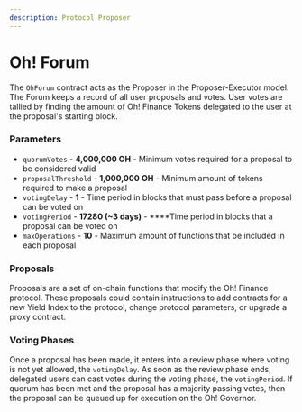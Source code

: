 ```yaml
---
description: Protocol Proposer
---
```


# Oh! Forum

The `OhForum` contract acts as the Proposer in the Proposer-Executor model. The Forum keeps a record of all user proposals and votes. User votes are tallied by finding the amount of Oh! Finance Tokens delegated to the user at the proposal's starting block.

### Parameters

* `quorumVotes` - **4,000,000 OH** - Minimum votes required for a proposal to be considered valid
* `proposalThreshold` - **1,000,000** **OH** - Minimum amount of tokens required to make a proposal
* `votingDelay` - **1** - Time period in blocks that must pass before a proposal can be voted on
* `votingPeriod` - **17280 \(~3 days\)** - ****Time period in blocks that a proposal can be voted on
* `maxOperations` - **10** - Maximum amount of functions that be included in each proposal

### Proposals

Proposals are a set of on-chain functions that modify the Oh! Finance protocol. These proposals could contain instructions to add contracts for a new Yield Index to the protocol, change protocol parameters, or upgrade a proxy contract.

### Voting Phases

Once a proposal has been made, it enters into a review phase where voting is not yet allowed, the `votingDelay`. As soon as the review phase ends, delegated users can cast votes during the voting phase, the `votingPeriod`. If quorum has been met and the proposal has a majority passing votes, then the proposal can be queued up for execution on the Oh! Governor.

### 

